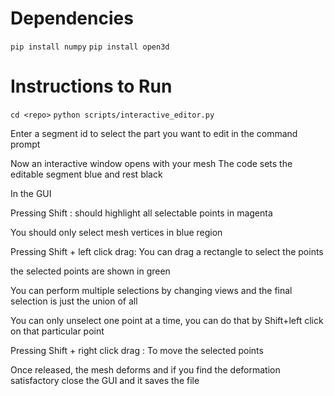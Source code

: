 # Dependencies

`pip install numpy`
`pip install open3d`

# Instructions to Run

`cd <repo>`
`python scripts/interactive_editor.py`

Enter a segment id to select the part you want to edit in the command prompt

Now an interactive window opens with your mesh
The code sets the editable segment blue and rest black

In the GUI

Pressing Shift : should highlight all selectable points in magenta

You should only select mesh vertices in blue region

Pressing Shift + left click drag: You can drag a rectangle to select the points

the selected points are shown in green

You can perform multiple selections by changing views and the final selection is just the union of all

You can only unselect one point at a time, you can do that by Shift+left click on that particular point

Pressing Shift + right click drag : To move the selected points 

Once released, the mesh deforms and if you find the deformation satisfactory close the GUI and it saves the file


